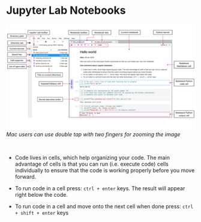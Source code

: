 # Jupyter Lab Notebooks

![alt_text](../_media/jupyter_lab_gui.png "Jupyter Lab GUI")
*Mac users can use double tap with two fingers for zooming the image*

<br/>

- Code lives in cells, which help organizing your code. The main advantage of cells is that you can run (i.e. execute code) cells individually to ensure that the code is working properly before you move forward.

- To run code in a cell press: `ctrl + enter` keys. The result will appear right below the code.

- To run code in a cell and move onto the next cell when done press: `ctrl + shift + enter` keys

